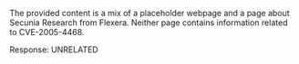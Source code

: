 The provided content is a mix of a placeholder webpage and a page about Secunia Research from Flexera. Neither page contains information related to CVE-2005-4468.

Response: UNRELATED